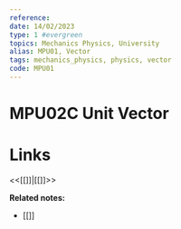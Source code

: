 ```yaml
---
reference: 
date: 14/02/2023
type: 1 #evergreen
topics: Mechanics Physics, University
alias: MPU01, Vector
tags: mechanics_physics, physics, vector
code: MPU01 
---
```

# MPU02C Unit Vector


# Links
<<[[]]|[[]]>>

**Related notes:**
- [[]] 
